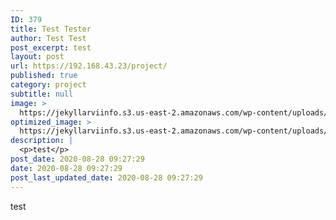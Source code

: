 ```yaml
---
ID: 379
title: Test Tester
author: Test Test
post_excerpt: test
layout: post
url: https://192.168.43.23/project/
published: true
category: project
subtitle: null
image: >
  https://jekyllarviinfo.s3.us-east-2.amazonaws.com/wp-content/uploads/2020/08/28092513/ebook-5.jpg
optimized_image: >
  https://jekyllarviinfo.s3.us-east-2.amazonaws.com/wp-content/uploads/2020/08/28092513/ebook-5-150x150.jpg
description: |
  <p>test</p>
post_date: 2020-08-28 09:27:29
date: 2020-08-28 09:27:29
post_last_updated_date: 2020-08-28 09:27:29
---
```

<p>test</p>